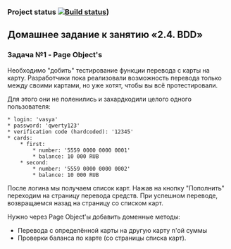 ### Project status [![Build status](https://ci.appveyor.com/api/projects/status/ftjuer3vn002v7e1?svg=true)](https://ci.appveyor.com/project/marinagagarina/pageobjecttest))

## Домашнее задание к занятию «2.4. BDD»

### Задача №1 - Page Object's

Необходимо "добить" тестирование функции перевода с карты на карту. 
Разработчики пока реализовали возможность перевода только между своими 
картами, но уже хотят, чтобы вы всё протестировали.

Для этого они не поленились и захардкодили целого одного пользователя:
````
* login: 'vasya'
* password: 'qwerty123'
* verification code (hardcoded): '12345'
* cards:
    * first:
        * number: '5559 0000 0000 0001'
        * balance: 10 000 RUB
    * second:
        * number: '5559 0000 0000 0002'
        * balance: 10 000 RUB
````
После логина мы получаем список карт.
Нажав на кнопку "Пополнить" переходим на страницу перевода средств.
При успешном переводе, возвращаемся назад на страницу со списком карт.

Нужно через Page Object'ы добавить доменные методы:

* Перевода с определённой карты на другую карту n'ой суммы
* Проверки баланса по карте (со страницы списка карт).